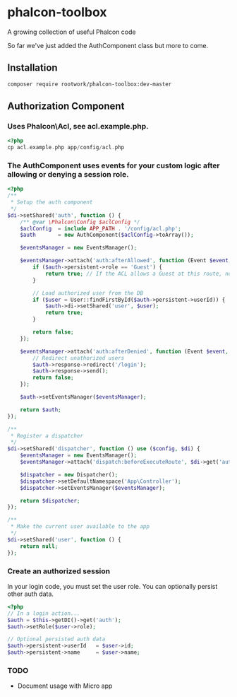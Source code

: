 # phalcon-toolbox
A growing collection of useful Phalcon code

So far we've just added the AuthComponent class but more to come.

## Installation

```bash
composer require rootwork/phalcon-toolbox:dev-master
```

## Authorization Component

### Uses Phalcon\Acl, see acl.example.php.

```php
<?php
cp acl.example.php app/config/acl.php
```

### The AuthComponent uses events for your custom logic after allowing or denying a session role.

```php
<?php
/**
 * Setup the auth component
 */
$di->setShared('auth', function () {
    /** @var \Phalcon\Config $aclConfig */
    $aclConfig  = include APP_PATH . '/config/acl.php';
    $auth       = new AuthComponent($aclConfig->toArray());

    $eventsManager = new EventsManager();

    $eventsManager->attach('auth:afterAllowed', function (Event $event, AuthComponent $auth) {
        if ($auth->persistent->role == 'Guest') {
            return true; // If the ACL allows a Guest at this route, no additional steps
        }

        // Load authorized user from the DB
        if ($user = User::findFirstById($auth->persistent->userId)) {
            $auth->di->setShared('user', $user);
            return true;
        }

        return false;
    });

    $eventsManager->attach('auth:afterDenied', function (Event $event, AuthComponent $auth) {
        // Redirect unathorized users
        $auth->response->redirect('/login');
        $auth->response->send();
        return false;
    });

    $auth->setEventsManager($eventsManager);

    return $auth;
});

/**
 * Register a dispatcher
 */
$di->setShared('dispatcher', function () use ($config, $di) {
    $eventsManager = new EventsManager();
    $eventsManager->attach('dispatch:beforeExecuteRoute', $di->get('auth'));

    $dispatcher = new Dispatcher();
    $dispatcher->setDefaultNamespace('App\Controller');
    $dispatcher->setEventsManager($eventsManager);

    return $dispatcher;
});

/**
 * Make the current user available to the app
 */
$di->setShared('user', function () {
    return null;
});
```

### Create an authorized session
In your login code, you must set the user role. You can optionally persist other auth data.

```php
<?php
// In a login action... 
$auth = $this->getDI()->get('auth');
$auth->setRole($user->role);

// Optional persisted auth data
$auth->persistent->userId   = $user->id;
$auth->persistent->name     = $user->name;
```

### TODO
* Document usage with Micro app
